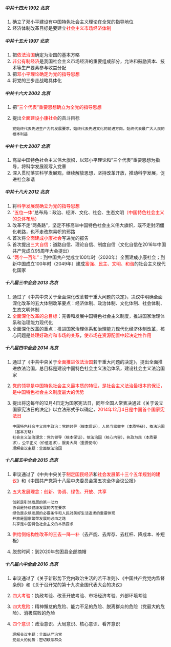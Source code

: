 

##### 中共十四大    1992    北京

1. 确立了邓小平建设有中国特色社会主义理论在全党的指导地位
2. 经济体制改革目标是要建立<font color="red">社会主义市场经济体制</font>

#####  中共十五大    1997    北京

1. 把<font color="red">依法治国</font>确定为治国的基本方略
2. <font color="red">非公有制经济</font>是我国社会主义市场经济的重要组成部分，允许和鼓励资本、技术等生产要素参与收益分配
3. 把<font color="red">邓小平理论确定为党的指导思想</font>
4. 将党的三步走战略具体化

##### 中共十六大    2002    北京

1. 把<font color="red">”三个代表“重要思想确立为全党的指导思想</font>

2. 提出<font color="red">全面建设小康社会</font>的奋斗目标

   ```
   党始终代表先进生产力的发展要求，始终代表先进文化的前进方向，始终代表最广大人民的根本利益
   ```

##### 中共十七大    2007    北京

1. 高举中国特色社会主义伟大旗帜，以邓小平理论和”三个代表”重要思想为指导，将科学发展观写入党章
2. 深入贯彻落实科学发展观，继续解放思想，坚持改革开放，推动科学发展，促进社会和谐

##### 中共十八大    2012    北京

1. 将<font color="red">科学发展观确立为党的指导思想</font>
2. <font color="red">“五位一体”</font>总布局：政治、经济、文化、社会、生态文明<font color="red">（中国特色社会主义的总体布局）</font>
3. 改革不走“两条路”，坚定不移高举中国特色社会主义伟大旗帜，既不走封闭僵化老路，也不走改旗易帜的邪路
4. 首次将<font color="red">全面建成小康社会</font>写进党的报告
5. 首次提出<font color="red">三大自信</font>：道路自信、理论自信、制度自信（文化自信在2016年中国共产党成立95周年大会提出）
6. <font color="red">“两个一百年”</font>：到中国共产党成立100年时（2020年）全面建成小康社会；到新中国成立100年时（2049年）建成<font color="red">富强、民主、文明、和谐</font>的社会主义现代化国家

##### 十八届三中全会    2013    北京

1. 通过了《中共中央关于全面深化改革若干重大问题的决定》，决议中明确全面深化改革的五大体制改革要点：经济体制、政治体制、文化体制、社会体制、生态文明体制
2. <font color="red">全面深化改革的总目标</font>：完善和发展中国特色社会主义制度，推进国家治理体系和治理能力现代化
3. 全面深化改革的重点：推进国家治理体系和治理能力现代化经济体制改革，核心问题是<font color="red">处理好政府和市场的关系</font>，<font color="red">使市场在资源配置中起决定性作用</font>


##### 十八届四中全会    2014    北京

1. 通过了《中共中央关于<font color="red">全面推进依法治国</font>若干重大问题的决定》，提出全面推进依法治国，总目标是建设中国特色社会主义法治体系，建设社会主义法治国家

2. <font color="red">党的领导是中国特色社会主义最本质的特征，是社会主义法治最根本的保证，是中国特色社会主义制度最大的优势</font>

3. 提出将这每年的12月4日定为国家宪法日，同年全国人常表决通过《关于设立国家宪法日的决定》以立法形式予以确定，<font color="red">2014年12月4日是中国首个国家宪法日</font>

   ```
   中国特色社会主义民主政治：党的领导（根本保证），人民当家做主（本质特征），依法治国（基本方略）
   社会主义法治理念：党的领导（根本保证），依法治国（核心内容），执政为民（本质要求），公平正义（价值追求），服务大局（重要使命）
   理解会议主题：全面依法治国
   ```

##### 十八届五中全会    2015    北京

1. 审议通过了《中共中央关于<font color="red">制定国民经济</font>和<font color="red">社会发展第十三个五年规划的建议</font>》和《中国共产党第十八届中央委员会第五次全体会议公报》

2. <font color="red">五大发展理念：创新、协调、绿色、开放、共享</font>

   ```
   创新是引领发展的第一动力
   协调是持续健康发展的内在要求
   绿色是永续发展的必要条件和人民对美好生活追求的重要体现
   开放是国家繁荣发展的必由之路
   共享是中国特色社会主义的本质要求
   ```

3. <font color="red">供给侧结构性改革的三去一降一补</font>（去产能、去库存、去杠杆、降成本、补短板）

4. 脱贫时间：到2020年贫困县全部摘帽

##### 十八届六中全会    2016    北京

1. 审议通过了《关于新形势下党内政治生活的若干准则》、《中国共产党党内监督条例》和《关于召开党的第十九次全国代表大会的决议》

2. <font color="red">四大考验</font>：执政考验、改革开放考验、市场经济考验、外部环境考验

3. <font color="red">四大危险</font>：精神懈怠的危险、能力不足的危险、脱离群众的危险（党最大的危险）、消极腐败的危险

4. <font color="red">四个意识</font>：政治意识、大局意识、核心意识、看齐意识

   ```
   理解会议主题：全面从严治党
   党最大的优势：密切联系群众
   ```
